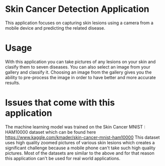 # Skin Cancer Detection Application
 This application focuses on capturing skin lesions using a camera from a mobile device and predicting the related disease. 
 
# Usage
 With this application you can take pictures of any lesions on your skin and clasify them to seven diseases. You can also select an image 
 from your gallery and classify it. Choosing an image from the gallery gives you the ability to pre-process the image in order to have better and more accurate results.
 
# Issues that come with this application
 The machine learning model was trained on the Skin Cancer MNIST : HAM10000 dataset which can be found here <link>https://www.kaggle.com/kmader/skin-cancer-mnist-ham10000</link>
 This dataset uses high quality zoomed pictures of various skin lesions which creates a significant challenge because a mobile phone can't take such high quality pictures.
 Most of the datasets are similar to the above and for that reason this application can't be used for real world applications.
